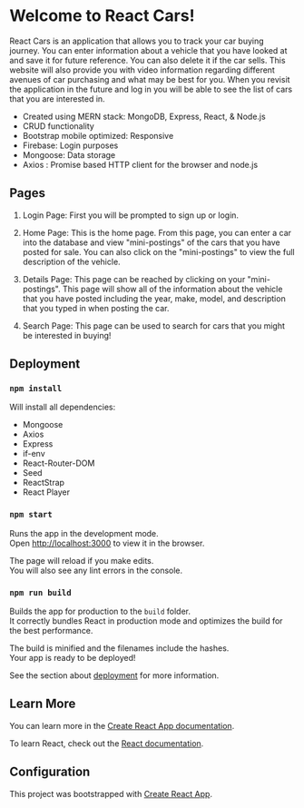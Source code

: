 # Welcome to React Cars!

React Cars is an application that allows you to track your car buying journey. You can enter information about a vehicle that you have looked at and save it for future reference. You can also delete it if the car sells. This website will also provide you with video information regarding different avenues of car purchasing and what may be best for you. When you revisit the application in the future and log in you will be able to see the list of cars that you are interested in.  

* Created using MERN stack: MongoDB, Express, React, & Node.js
* CRUD functionality
* Bootstrap mobile optimized: Responsive
* Firebase: Login purposes
* Mongoose: Data storage
* Axios : Promise based HTTP client for the browser and node.js

## Pages

1. Login Page: First you will be prompted to sign up or login. 

2. Home Page: This is the home page. From this page, you can enter a car into the database and view "mini-postings" of the cars that you have posted for sale. You can also click on the "mini-postings" to view the full description of the vehicle. 

3. Details Page: This page can be reached by clicking on your "mini-postings". This page will show all of the information about the vehicle that you have posted including the year, make, model, and description that you typed in when posting the car. 

4. Search Page: This page can be used to search for cars that you might be interested in buying! 

## Deployment

### `npm install`

Will install all dependencies:
* Mongoose
* Axios
* Express
* if-env
* React-Router-DOM
* Seed 
* ReactStrap
* React Player

### `npm start`

Runs the app in the development mode.<br />
Open [http://localhost:3000](http://localhost:3000) to view it in the browser.

The page will reload if you make edits.<br />
You will also see any lint errors in the console.


### `npm run build`

Builds the app for production to the `build` folder.<br />
It correctly bundles React in production mode and optimizes the build for the best performance.

The build is minified and the filenames include the hashes.<br />
Your app is ready to be deployed!

See the section about [deployment](https://facebook.github.io/create-react-app/docs/deployment) for more information.


## Learn More

You can learn more in the [Create React App documentation](https://facebook.github.io/create-react-app/docs/getting-started).

To learn React, check out the [React documentation](https://reactjs.org/).


## Configuration

This project was bootstrapped with [Create React App](https://github.com/facebook/create-react-app).




